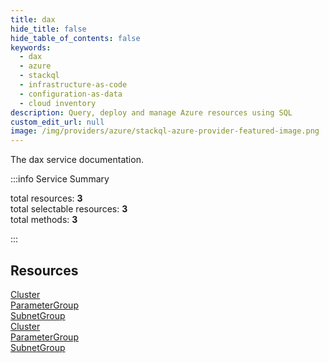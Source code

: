 ```yaml
---
title: dax
hide_title: false
hide_table_of_contents: false
keywords:
  - dax
  - azure
  - stackql
  - infrastructure-as-code
  - configuration-as-data
  - cloud inventory
description: Query, deploy and manage Azure resources using SQL
custom_edit_url: null
image: /img/providers/azure/stackql-azure-provider-featured-image.png
---
```


The dax service documentation.

:::info Service Summary

<div class="row">
<div class="providerDocColumn">
<span>total resources:&nbsp;<b>3</b></span><br />
<span>total selectable resources:&nbsp;<b>3</b></span><br />
<span>total methods:&nbsp;<b>3</b></span><br />
</div>
</div>

:::

## Resources
<div class="row">
<div class="providerDocColumn">
<a href="/providers/azure/dax/Cluster/">Cluster</a><br />
<a href="/providers/azure/dax/ParameterGroup/">ParameterGroup</a><br />
<a href="/providers/azure/dax/SubnetGroup/">SubnetGroup</a>
</div>
<div class="providerDocColumn">
<a href="/providers/azure/dax/Cluster/">Cluster</a><br />
<a href="/providers/azure/dax/ParameterGroup/">ParameterGroup</a><br />
<a href="/providers/azure/dax/SubnetGroup/">SubnetGroup</a>
</div>
</div>